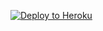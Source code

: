 
<p><a href="https://dashboard.heroku.com/new?template=https://github.com/kkjzzd/bcfgnxffr "> <img src="https://www.herokucdn.com/deploy/button.svg" alt="Deploy to Heroku" /></a></p>
